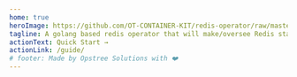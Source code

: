 ```yaml
---
home: true
heroImage: https://github.com/OT-CONTAINER-KIT/redis-operator/raw/master/static/redis-operator-logo.svg
tagline: A golang based redis operator that will make/oversee Redis standalone/cluster mode setup on top of the Kubernetes
actionText: Quick Start →
actionLink: /guide/
# footer: Made by Opstree Solutions with ❤️
---
```

